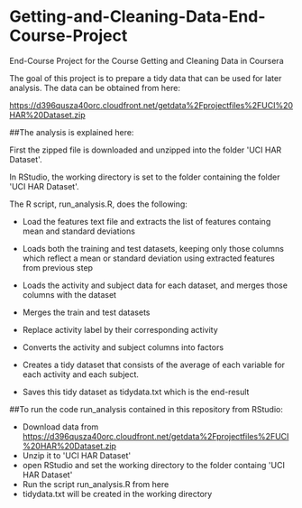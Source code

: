 # Getting-and-Cleaning-Data-End-Course-Project
End-Course Project for the Course Getting and Cleaning Data in Coursera

The goal of this project is to prepare a tidy data that can be used for later analysis. The data can be obtained from here:

https://d396qusza40orc.cloudfront.net/getdata%2Fprojectfiles%2FUCI%20HAR%20Dataset.zip

##The analysis is explained here:

First the zipped file is downloaded and unzipped into the folder 'UCI HAR Dataset'. 

In RStudio, the working directory is set to the folder containing the folder 'UCI HAR Dataset'. 

The R script, run_analysis.R, does the following:

*  Load the features text file and extracts the list of features containg mean and standard deviations

*  Loads both the training and test datasets, keeping only those columns which reflect a mean or standard deviation using extracted features from previous step

*  Loads the activity and subject data for each dataset, and merges those columns with the dataset

*  Merges the train and test datasets

*  Replace activity label by their corresponding activity

*  Converts the activity and subject columns into factors

*  Creates a tidy dataset that consists of the average of each variable for each activity and each subject.

*  Saves this tidy dataset as tidydata.txt which is the end-result

##To run the code run_analysis contained in this repository from RStudio:  

*  Download data from https://d396qusza40orc.cloudfront.net/getdata%2Fprojectfiles%2FUCI%20HAR%20Dataset.zip
*  Unzip it to 'UCI HAR Dataset'
*  open RStudio and set the working directory to the folder containg 'UCI HAR Dataset'
*  Run the script run_analysis.R from here
*  tidydata.txt will be created in the working directory
